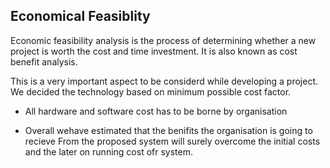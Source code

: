 ## Economical Feasiblity

Economic feasibility analysis is the process of determining whether a new project is worth the cost and time investment. It is also known as cost benefit analysis.

This is a very important aspect to be considerd while developing a project. We decided the technology based on minimum possible cost factor.

- All hardware and software cost has to be borne by organisation

- Overall wehave estimated that the benifits the organisation is going to recieve From the proposed system will surely overcome  the initial costs and the later on running cost ofr system.

## 

## 

##### 
